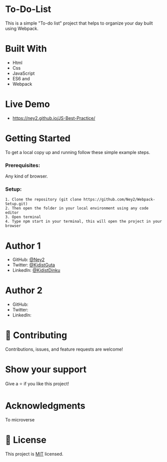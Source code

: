 # To-Do-List
 This is a simple "To-do list"  project that helps to organize your day built using Webpack.

 # Built With
   - Html
   - Css 
   - JavaScript 
   - ES6 and 
   - Webpack

# Live Demo 
- https://ney2.github.io/JS-Best-Practice/

# Getting Started
To get a local copy up and running follow these simple example steps.

### Prerequisites: 
Any kind of browser. 

### Setup:
    1. Clone the repository (git clone https://github.com/Ney2/Webpack-Setup.git)
    2. Then open the folder in your local environment using any code editor
    3. Open terminal
    4. Type npm start in your terminal, this will open the project in your browser

# Author 1
   - GitHub: [@Ney2](https://github.com/Ney2)
   - Twitter: [@KidistGuta](https://twitter.com/GutaKidist)
   - LinkedIn: [@KidistDinku](https://www.linkedin.com/in/kidist-guta-014025183/)

# Author 2
   - GitHub: 
   - Twitter: 
   - LinkedIn: 
# 🤝 Contributing
Contributions, issues, and feature requests are welcome!

# Show your support
Give a ⭐️ if you like this project!

# Acknowledgments
To microverse

# 📝 License
This project is [MIT](https://github.com/microverseinc/readme-template/blob/master/MIT.md) licensed.
